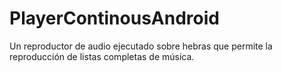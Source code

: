 # PlayerContinousAndroid
Un reproductor de audio ejecutado sobre hebras que permite la reproducción de listas completas de música.
